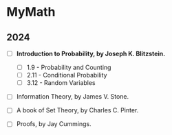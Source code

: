 # MyMath

## 2024

- [ ] **Introduction to Probability, by Joseph K. Blitzstein.**
  
   - [ ] 1.9 - Probability and Counting
   - [ ] 2.11 - Conditional Probability
   - [ ] 3.12 - Random Variables
         
- [ ] Information Theory, by James V. Stone.
- [ ] A book of Set Theory, by Charles C. Pinter.
- [ ] Proofs, by Jay Cummings.
